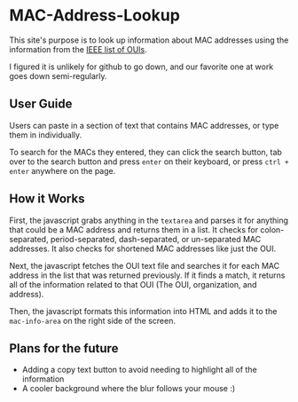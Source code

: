 # MAC-Address-Lookup
This site's purpose is to look up information about MAC addresses using the information from the [IEEE list of OUIs](https://standards-oui.ieee.org/).

I figured it is unlikely for github to go down, and our favorite one at work goes down semi-regularly.

## User Guide
Users can paste in a section of text that contains MAC addresses, or type them in individually.

To search for the MACs they entered, they can click the search button, tab over to the search button and press `enter` on their keyboard, or press `ctrl + enter` anywhere on the page.


## How it Works
First, the javascript grabs anything in the `textarea` and parses it for anything that could be a MAC address and returns them in a list. It checks for colon-separated, period-separated, dash-separated, or un-separated MAC addresses. It also checks for shortened MAC addresses like just the OUI.

Next, the javascript fetches the OUI text file and searches it for each MAC address in the list that was returned previously. If it finds a match, it returns all of the information related to that OUI (The OUI, organization, and address).

Then, the javascript formats this information into HTML and adds it to the `mac-info-area` on the right side of the screen.

## Plans for the future
* Adding a copy text button to avoid needing to highlight all of the information
* A cooler background where the blur follows your mouse :)
